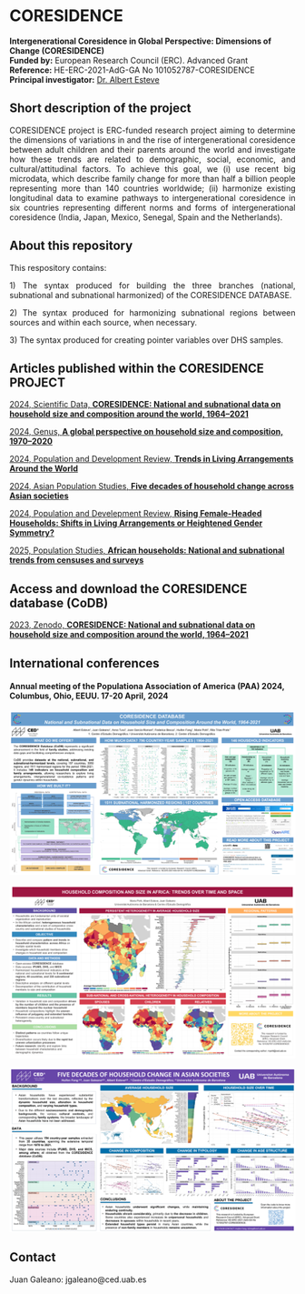 # CORESIDENCE 

**Intergenerational Coresidence in Global Perspective: Dimensions of Change (CORESIDENCE)**      
**Funded by:** European Research Council (ERC). Advanced Grant      
**Reference:** HE-ERC-2021-AdG-GA No 101052787-CORESIDENCE      
**Principal investigator:** [Dr. Albert Esteve](https://ced.cat/directori/albert-esteve-palos/)

## Short description of the project

<p align="justify"> CORESIDENCE project is ERC-funded research project aiming to determine the dimensions of variations in and the rise of intergenerational coresidence between
adult children and their parents around the world and investigate how these trends are related to demographic, social, economic, and cultural/attitudinal factors.
To achieve this goal, we (i) use recent big microdata, which describe family change for more than half a billion people representing more than 140 countries 
worldwide; (ii) harmonize existing longitudinal data to examine pathways to intergenerational coresidence in six countries representing different norms and forms 
of intergenerational coresidence (India, Japan, Mexico, Senegal, Spain and the Netherlands).</p>

## About this repository

<p align="justify"> This respository contains: </p>

 <p align="justify"> 1) The syntax produced for building the three branches (national, subnational and subnational harmonized) of the CORESIDENCE DATABASE.</p>

 <p align="justify"> 2) The syntax produced for harmonizing subnational regions between sources and within each source, when necessary.</p>

  <p align="justify"> 3) The syntax produced for creating pointer variables over DHS samples.</p>

## Articles published within the CORESIDENCE PROJECT 

[2024, Scientific Data, **CORESIDENCE: National and subnational data on household size and composition around the world, 1964–2021**](https://www.nature.com/articles/s41597-024-02964-3)      

[2024, Genus, **A global perspective on household size and composition, 1970–2020**](https://genus.springeropen.com/articles/10.1186/s41118-024-00211-6)     

[2024, Population and Development Review, **Trends in Living Arrangements Around the World**](https://onlinelibrary.wiley.com/doi/10.1111/padr.12603) 

[2024, Asian Population Studies, **Five decades of household change across Asian societies**](https://www.tandfonline.com/doi/full/10.1080/17441730.2024.2431752) 

[2024, Population and Develepment Review, **Rising Female-Headed Households: Shifts in Living Arrangements or Heightened Gender Symmetry?**](https://onlinelibrary.wiley.com/doi/10.1111/padr.12692) 

[2025, Population Studies, **African households: National and subnational trends from censuses and surveys**](https://www.tandfonline.com/doi/full/10.1080/00324728.2024.2427580?scroll=top&needAccess=true) 




## Access and download the CORESIDENCE database (CoDB)

[2023, Zenodo, **CORESIDENCE: National and subnational data on household size and composition around the world, 1964–2021**](https://zenodo.org/records/8142652) 

## International conferences    

#### Annual meeting of the Populationa Association of America (PAA) 2024, Columbus, Ohio, EEUU. 17-20 April, 2024
![alt text](https://github.com/JuanGaleano/CORESIDENCE/blob/main/CORESIDENCE.png)     

![alt text](https://github.com/JuanGaleano/CORESIDENCE/blob/main/PAA_POSTER_MARIA.png)      
      
![alt text](https://github.com/JuanGaleano/CORESIDENCE/blob/main/PAAposter_huifen.png)


## Contact
 
 <p align="justify"> Juan Galeano: jgaleano@ced.uab.es </p>
 
